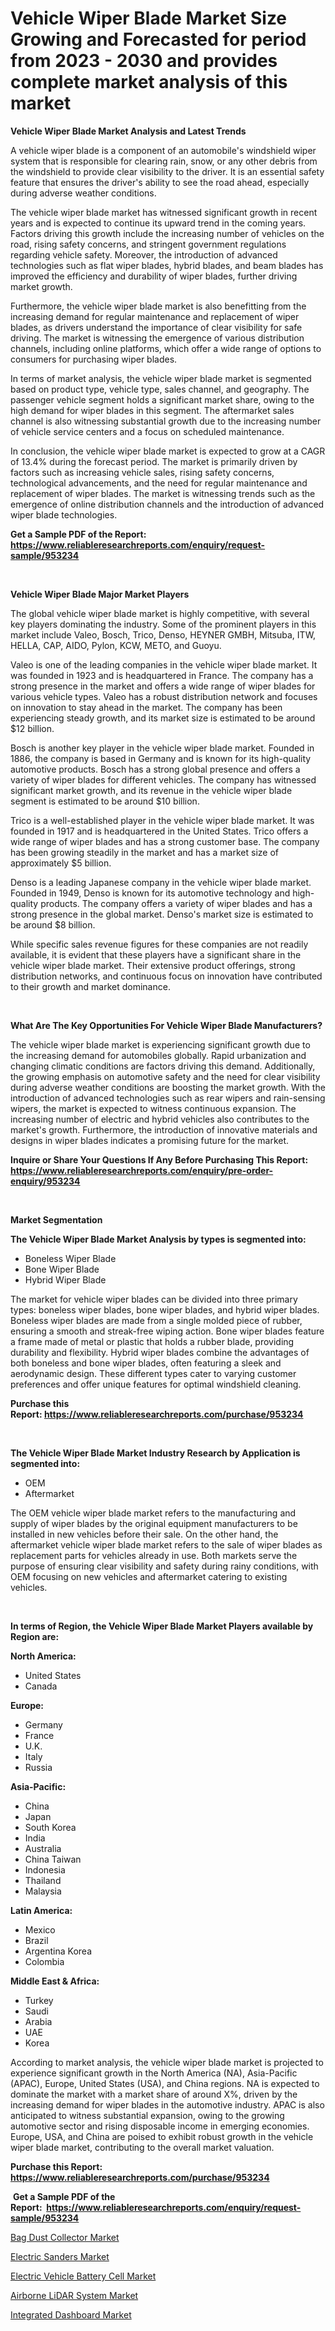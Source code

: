 <p><h1>Vehicle Wiper Blade Market Size Growing and Forecasted for period from 2023 - 2030 and provides complete market analysis of this market</h1></p><p><strong>Vehicle Wiper Blade Market Analysis and Latest Trends</strong></p>
<p><p>A vehicle wiper blade is a component of an automobile's windshield wiper system that is responsible for clearing rain, snow, or any other debris from the windshield to provide clear visibility to the driver. It is an essential safety feature that ensures the driver's ability to see the road ahead, especially during adverse weather conditions.</p><p>The vehicle wiper blade market has witnessed significant growth in recent years and is expected to continue its upward trend in the coming years. Factors driving this growth include the increasing number of vehicles on the road, rising safety concerns, and stringent government regulations regarding vehicle safety. Moreover, the introduction of advanced technologies such as flat wiper blades, hybrid blades, and beam blades has improved the efficiency and durability of wiper blades, further driving market growth.</p><p>Furthermore, the vehicle wiper blade market is also benefitting from the increasing demand for regular maintenance and replacement of wiper blades, as drivers understand the importance of clear visibility for safe driving. The market is witnessing the emergence of various distribution channels, including online platforms, which offer a wide range of options to consumers for purchasing wiper blades.</p><p>In terms of market analysis, the vehicle wiper blade market is segmented based on product type, vehicle type, sales channel, and geography. The passenger vehicle segment holds a significant market share, owing to the high demand for wiper blades in this segment. The aftermarket sales channel is also witnessing substantial growth due to the increasing number of vehicle service centers and a focus on scheduled maintenance.</p><p>In conclusion, the vehicle wiper blade market is expected to grow at a CAGR of 13.4% during the forecast period. The market is primarily driven by factors such as increasing vehicle sales, rising safety concerns, technological advancements, and the need for regular maintenance and replacement of wiper blades. The market is witnessing trends such as the emergence of online distribution channels and the introduction of advanced wiper blade technologies.</p></p>
<p><strong>Get a Sample PDF of the Report:&nbsp; <a href="https://www.reliableresearchreports.com/enquiry/request-sample/953234">https://www.reliableresearchreports.com/enquiry/request-sample/953234</a></strong></p>
<p>&nbsp;</p>
<p><strong>Vehicle Wiper Blade Major Market Players</strong></p>
<p><p>The global vehicle wiper blade market is highly competitive, with several key players dominating the industry. Some of the prominent players in this market include Valeo, Bosch, Trico, Denso, HEYNER GMBH, Mitsuba, ITW, HELLA, CAP, AIDO, Pylon, KCW, METO, and Guoyu.</p><p>Valeo is one of the leading companies in the vehicle wiper blade market. It was founded in 1923 and is headquartered in France. The company has a strong presence in the market and offers a wide range of wiper blades for various vehicle types. Valeo has a robust distribution network and focuses on innovation to stay ahead in the market. The company has been experiencing steady growth, and its market size is estimated to be around $12 billion.</p><p>Bosch is another key player in the vehicle wiper blade market. Founded in 1886, the company is based in Germany and is known for its high-quality automotive products. Bosch has a strong global presence and offers a variety of wiper blades for different vehicles. The company has witnessed significant market growth, and its revenue in the vehicle wiper blade segment is estimated to be around $10 billion.</p><p>Trico is a well-established player in the vehicle wiper blade market. It was founded in 1917 and is headquartered in the United States. Trico offers a wide range of wiper blades and has a strong customer base. The company has been growing steadily in the market and has a market size of approximately $5 billion.</p><p>Denso is a leading Japanese company in the vehicle wiper blade market. Founded in 1949, Denso is known for its automotive technology and high-quality products. The company offers a variety of wiper blades and has a strong presence in the global market. Denso's market size is estimated to be around $8 billion.</p><p>While specific sales revenue figures for these companies are not readily available, it is evident that these players have a significant share in the vehicle wiper blade market. Their extensive product offerings, strong distribution networks, and continuous focus on innovation have contributed to their growth and market dominance.</p></p>
<p>&nbsp;</p>
<p><strong>What Are The Key Opportunities For Vehicle Wiper Blade Manufacturers?</strong></p>
<p><p>The vehicle wiper blade market is experiencing significant growth due to the increasing demand for automobiles globally. Rapid urbanization and changing climatic conditions are factors driving this demand. Additionally, the growing emphasis on automotive safety and the need for clear visibility during adverse weather conditions are boosting the market growth. With the introduction of advanced technologies such as rear wipers and rain-sensing wipers, the market is expected to witness continuous expansion. The increasing number of electric and hybrid vehicles also contributes to the market's growth. Furthermore, the introduction of innovative materials and designs in wiper blades indicates a promising future for the market.</p></p>
<p><strong>Inquire or Share Your Questions If Any Before Purchasing This Report: <a href="https://www.reliableresearchreports.com/enquiry/pre-order-enquiry/953234">https://www.reliableresearchreports.com/enquiry/pre-order-enquiry/953234</a></strong></p>
<p>&nbsp;</p>
<p><strong>Market Segmentation</strong></p>
<p><strong>The Vehicle Wiper Blade Market Analysis by types is segmented into:</strong></p>
<p><ul><li>Boneless Wiper Blade</li><li>Bone Wiper Blade</li><li>Hybrid Wiper Blade</li></ul></p>
<p><p>The market for vehicle wiper blades can be divided into three primary types: boneless wiper blades, bone wiper blades, and hybrid wiper blades. Boneless wiper blades are made from a single molded piece of rubber, ensuring a smooth and streak-free wiping action. Bone wiper blades feature a frame made of metal or plastic that holds a rubber blade, providing durability and flexibility. Hybrid wiper blades combine the advantages of both boneless and bone wiper blades, often featuring a sleek and aerodynamic design. These different types cater to varying customer preferences and offer unique features for optimal windshield cleaning.</p></p>
<p><strong>Purchase this Report:&nbsp;<a href="https://www.reliableresearchreports.com/purchase/953234">https://www.reliableresearchreports.com/purchase/953234</a></strong></p>
<p>&nbsp;</p>
<p><strong>The Vehicle Wiper Blade Market Industry Research by Application is segmented into:</strong></p>
<p><ul><li>OEM</li><li>Aftermarket</li></ul></p>
<p><p>The OEM vehicle wiper blade market refers to the manufacturing and supply of wiper blades by the original equipment manufacturers to be installed in new vehicles before their sale. On the other hand, the aftermarket vehicle wiper blade market refers to the sale of wiper blades as replacement parts for vehicles already in use. Both markets serve the purpose of ensuring clear visibility and safety during rainy conditions, with OEM focusing on new vehicles and aftermarket catering to existing vehicles.</p></p>
<p>&nbsp;</p>
<p><strong>In terms of Region, the Vehicle Wiper Blade Market Players available by Region are:</strong></p>
<p>
    <p> <strong> North America: </strong>
        <ul>
            <li>United States</li>
            <li>Canada</li>
        </ul>
        </p> 
    <p> <strong> Europe: </strong>
        <ul>
            <li>Germany</li>
            <li>France</li>
            <li>U.K.</li>
            <li>Italy</li>
            <li>Russia</li>
        </ul>
        </p> 
    <p> <strong> Asia-Pacific: </strong>
        <ul>
            <li>China</li>
            <li>Japan</li>
            <li>South Korea</li>
            <li>India</li>
            <li>Australia</li>
            <li>China Taiwan</li>
            <li>Indonesia</li>
            <li>Thailand</li>
            <li>Malaysia</li>
        </ul>
        </p> 
    <p> <strong> Latin America: </strong>
        <ul>
            <li>Mexico</li>
            <li>Brazil</li>
            <li>Argentina Korea</li>
            <li>Colombia</li>
        </ul>
        </p> 
    <p> <strong> Middle East & Africa: </strong>
        <ul>
            <li>Turkey</li>
            <li>Saudi</li>
            <li>Arabia</li>
            <li>UAE</li>
            <li>Korea</li>
        </ul>
    </p>
    </p>
<p><p>According to market analysis, the vehicle wiper blade market is projected to experience significant growth in the North America (NA), Asia-Pacific (APAC), Europe, United States (USA), and China regions. NA is expected to dominate the market with a market share of around X%, driven by the increasing demand for wiper blades in the automotive industry. APAC is also anticipated to witness substantial expansion, owing to the growing automotive sector and rising disposable income in emerging economies. Europe, USA, and China are poised to exhibit robust growth in the vehicle wiper blade market, contributing to the overall market valuation.</p></p>
<p><strong>Purchase this Report: <a href="https://www.reliableresearchreports.com/purchase/953234">https://www.reliableresearchreports.com/purchase/953234</a></strong></p>
<p>&nbsp;<strong>Get a Sample PDF of the Report:&nbsp;&nbsp;<a href="https://www.reliableresearchreports.com/enquiry/request-sample/953234">https://www.reliableresearchreports.com/enquiry/request-sample/953234</a></strong></p>
<p><strong></strong></p>
<p><p><a href="https://medium.com/@melissahaag/bag-dust-collector-nbsp-market-focuses-on-market-share-size-and-projected-forecast-till-2030-8e1c3a577d66">Bag Dust Collector Market</a></p><p><a href="https://www.linkedin.com/pulse/electric-sanders-market-size-share-amp-trends-analysis-oie2e/">Electric Sanders Market</a></p><p><a href="https://medium.com/@efrenmuller/decoding-electric-vehicle-battery-cell-market-metrics-market-share-trends-and-growth-patterns-19b8ebf59bbc">Electric Vehicle Battery Cell Market</a></p><p><a href="https://www.linkedin.com/pulse/airborne-lidar-system-market-size-growth-forecast-from-xejxe/">Airborne LiDAR System Market</a></p><p><a href="https://github.com/scarol104/Market-Research-Report-List-1/blob/main/integrated-dashboard-market.md">Integrated Dashboard Market</a></p></p>